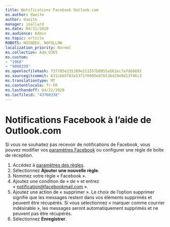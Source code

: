 ```yaml
---
title: Notifications Facebook Outlook.com
ms.author: daeite
author: daeite
manager: joallard
ms.date: 04/21/2020
ms.audience: Admin
ms.topic: article
ROBOTS: NOINDEX, NOFOLLOW
localization_priority: Normal
ms.collection: Adm_O365
ms.custom:
- "1968"
- "9000339"
ms.openlocfilehash: 737785e235389e211557b8055a561ec7a7d66692
ms.sourcegitcommit: 631cbb5f03e5371f0995e976536d24e9d13746c3
ms.translationtype: MT
ms.contentlocale: fr-FR
ms.lasthandoff: 04/22/2020
ms.locfileid: "43760338"
---
```

# <a name="facebook-notifications-using-outlookcom"></a>Notifications Facebook à l’aide de Outlook.com

Si vous ne souhaitez pas recevoir de notifications de Facebook, vous pouvez modifier vos [paramètres Facebook](https://aka.ms/facebook-notifications-settings) ou configurer une règle de boîte de réception.

1. Accédez à [paramètres des règles](https://outlook.live.com/mail/options/mail/rules/inboxRules).
1. Sélectionnez **Ajouter une nouvelle règle**.
1. Nommez votre règle « Facebook ».
1. Ajoutez une condition de « de » et entrez « notification@facebookmail.com ».
1. Ajoutez une action de « supprimer ». Le choix de l’option supprimer signifie que les messages restent dans vos éléments supprimés et peuvent être récupérés. Si vous sélectionnez « marquer comme courrier indésirable », les messages seront automatiquement supprimés et ne peuvent pas être récupérés.
1. Sélectionnez **Enregistrer**.